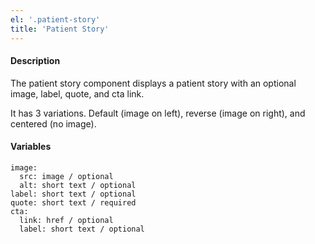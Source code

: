 ```yaml
---
el: '.patient-story'
title: 'Patient Story'
---
```

#### Description
The patient story component displays a patient story with an optional image, label, quote, and cta link.

It has 3 variations. Default (image on left), reverse (image on right), and centered (no image).

#### Variables
~~~
image:
  src: image / optional
  alt: short text / optional
label: short text / optional
quote: short text / required
cta:
  link: href / optional
  label: short text / optional
~~~
